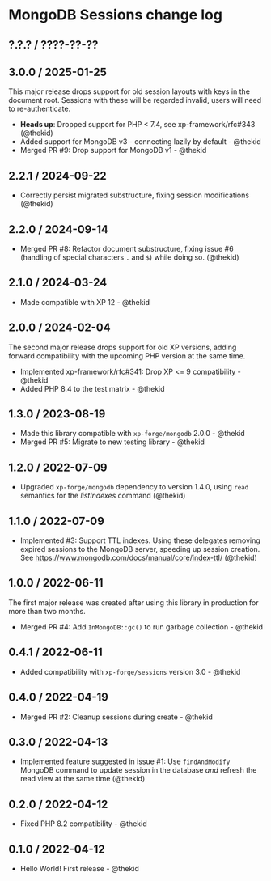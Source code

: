 MongoDB Sessions change log
===========================

## ?.?.? / ????-??-??

## 3.0.0 / 2025-01-25

This major release drops support for old session layouts with keys in
the document root. Sessions with these will be regarded invalid, users
will need to re-authenticate.

* **Heads up**: Dropped support for PHP < 7.4, see xp-framework/rfc#343
  (@thekid)
* Added support for MongoDB v3 - connecting lazily by default - @thekid
* Merged PR #9: Drop support for MongoDB v1 - @thekid

## 2.2.1 / 2024-09-22

* Correctly persist migrated substructure, fixing session modifications
  (@thekid)

## 2.2.0 / 2024-09-14

* Merged PR #8: Refactor document substructure, fixing issue #6 (handling
  of special characters `.` and `$`) while doing so.
  (@thekid)

## 2.1.0 / 2024-03-24

* Made compatible with XP 12 - @thekid

## 2.0.0 / 2024-02-04

The second major release drops support for old XP versions, adding forward
compatibility with the upcoming PHP version at the same time.

* Implemented xp-framework/rfc#341: Drop XP <= 9 compatibility - @thekid
* Added PHP 8.4 to the test matrix - @thekid

## 1.3.0 / 2023-08-19

* Made this library compatible with `xp-forge/mongodb` 2.0.0 - @thekid
* Merged PR #5: Migrate to new testing library - @thekid

## 1.2.0 / 2022-07-09

* Upgraded `xp-forge/mongodb` dependency to version 1.4.0, using `read`
  semantics for the *listIndexes* command
  (@thekid)

## 1.1.0 / 2022-07-09

* Implemented #3: Support TTL indexes. Using these delegates removing
  expired sessions to the MongoDB server, speeding up session creation.
  See https://www.mongodb.com/docs/manual/core/index-ttl/
  (@thekid)

## 1.0.0 / 2022-06-11

The first major release was created after using this library in production
for more than two months.

* Merged PR #4: Add `InMongoDB::gc()` to run garbage collection - @thekid

## 0.4.1 / 2022-06-11

* Added compatibility with `xp-forge/sessions` version 3.0 - @thekid

## 0.4.0 / 2022-04-19

* Merged PR #2: Cleanup sessions during create - @thekid

## 0.3.0 / 2022-04-13

* Implemented feature suggested in issue #1: Use `findAndModify` MongoDB
  command to update session in the database *and* refresh the read view
  at the same time
  (@thekid)

## 0.2.0 / 2022-04-12

* Fixed PHP 8.2 compatibility - @thekid

## 0.1.0 / 2022-04-12

* Hello World! First release - @thekid